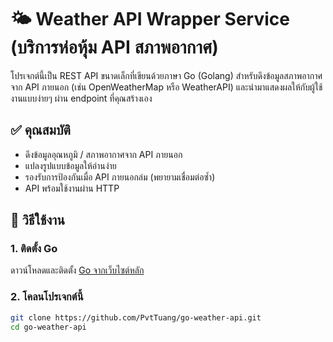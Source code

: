 # 🌤️ Weather API Wrapper Service (บริการห่อหุ้ม API สภาพอากาศ)

โปรเจกต์นี้เป็น REST API ขนาดเล็กที่เขียนด้วยภาษา Go (Golang) สำหรับดึงข้อมูลสภาพอากาศจาก API ภายนอก (เช่น OpenWeatherMap หรือ WeatherAPI) และนำมาแสดงผลให้กับผู้ใช้งานแบบง่ายๆ ผ่าน endpoint ที่คุณสร้างเอง

## ✅ คุณสมบัติ
- ดึงข้อมูลอุณหภูมิ / สภาพอากาศจาก API ภายนอก
- แปลงรูปแบบข้อมูลให้อ่านง่าย
- รองรับการป้องกันเมื่อ API ภายนอกล่ม (พยายามเชื่อมต่อซ้ำ)
- API พร้อมใช้งานผ่าน HTTP

## 🚀 วิธีใช้งาน

### 1. ติดตั้ง Go
ดาวน์โหลดและติดตั้ง [Go จากเว็บไซต์หลัก](https://golang.org/dl/)

### 2. โคลนโปรเจกต์นี้
```bash
git clone https://github.com/PvtTuang/go-weather-api.git
cd go-weather-api
